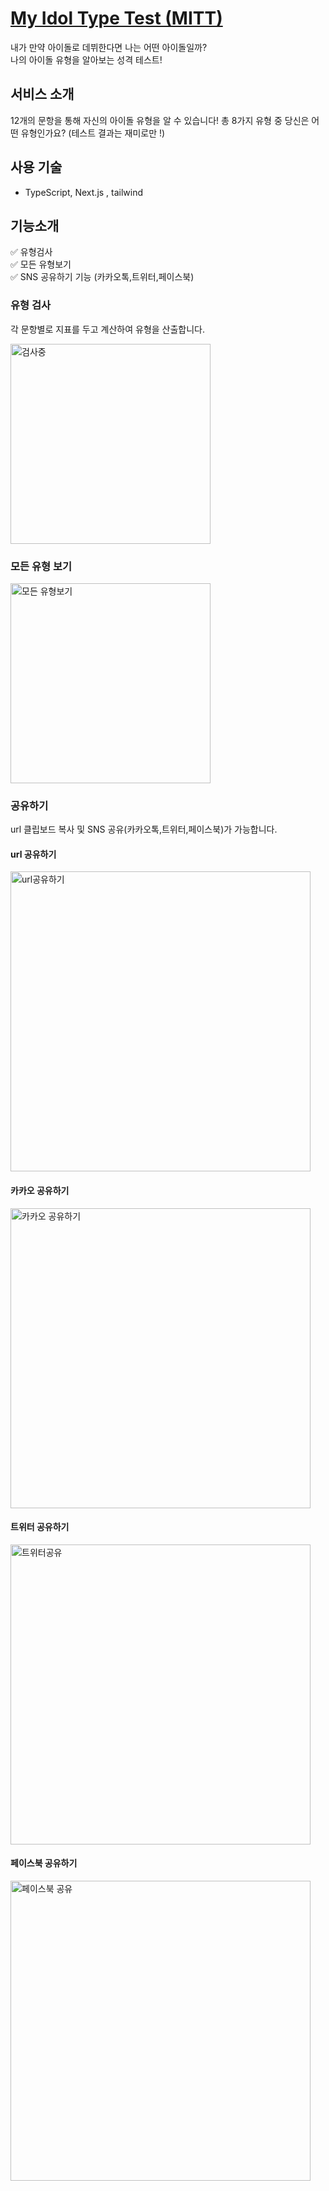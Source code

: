 # [My Idol Type Test (MITT)](https://my-idol-type-test.vercel.app)

내가 만약 아이돌로 데뷔한다면 나는 어떤 아이돌일까?  
나의 아이돌 유형을 알아보는 성격 테스트!

## 서비스 소개

12개의 문항을 통해 자신의 아이돌 유형을 알 수 있습니다! 총 8가지 유형 중 당신은 어떤 유형인가요?
(테스트 결과는 재미로만 !)

## 사용 기술

- TypeScript, Next.js , tailwind

## 기능소개

✅ 유형검사  
✅ 모든 유형보기  
✅ SNS 공유하기 기능 (카카오톡,트위터,페이스북)

### 유형 검사

각 문항별로 지표를 두고 계산하여 유형을 산출합니다.

<img width="320" alt="검사중" src="https://user-images.githubusercontent.com/66766189/153574923-b8b3eaa0-24cc-4997-ab60-5942a4ff8910.gif"/>

### 모든 유형 보기

<img width="320" alt="모든 유형보기" src="https://user-images.githubusercontent.com/66766189/153576810-3edfe19a-53e8-4c7e-a0a8-b39b0da6068c.gif"/>

### 공유하기

url 클립보드 복사 및 SNS 공유(카카오톡,트위터,페이스북)가 가능합니다.

#### url 공유하기

<img width="480" alt="url공유하기" src="https://user-images.githubusercontent.com/66766189/153573531-d538ae65-012d-4375-a6bb-c57b08e6adb3.png"/>

#### 카카오 공유하기

<img width="480" alt="카카오 공유하기" src="https://user-images.githubusercontent.com/66766189/153573519-0709823a-5684-4e1c-8799-cd391636ba74.png"/>

#### 트위터 공유하기

<img width="480" alt="트위터공유" src="https://user-images.githubusercontent.com/66766189/153574975-96f39ce9-e0bc-494c-b13a-ef53053626aa.png"/>

#### 페이스북 공유하기

<img width="480" alt="페이스북 공유" src="https://user-images.githubusercontent.com/66766189/153574988-b16f191b-f419-4794-b585-0371ce95edae.png"/>
